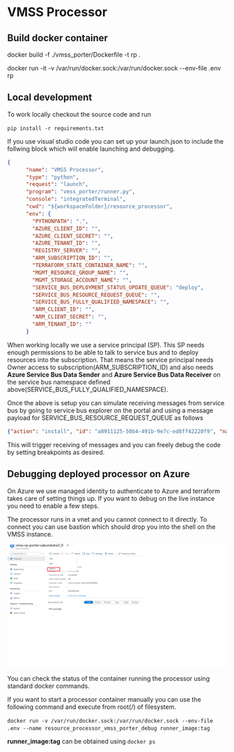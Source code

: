 # VMSS Processor

## Build docker container

docker build -f ./vmss_porter/Dockerfile -t rp .

docker run -it -v /var/run/docker.sock:/var/run/docker.sock  --env-file .env  rp

## Local development

To work locally checkout the source code and run

``pip install -r requirements.txt``

If you use visual studio code you can set up your launch.json to include the follwing block which will enable launching and debugging.

```json
{
      "name": "VMSS Processor",
      "type": "python",
      "request": "launch",
      "program": "vmss_porter/runner.py",
      "console": "integratedTerminal",
      "cwd": "${workspaceFolder}/resource_processor",
      "env": {
        "PYTHONPATH": ".",
        "AZURE_CLIENT_ID": "",
        "AZURE_CLIENT_SECRET": "",
        "AZURE_TENANT_ID": "",
        "REGISTRY_SERVER": "",
        "ARM_SUBSCRIPTION_ID": "",
        "TERRAFORM_STATE_CONTAINER_NAME": "",
        "MGMT_RESOURCE_GROUP_NAME": "",
        "MGMT_STORAGE_ACCOUNT_NAME": "",
        "SERVICE_BUS_DEPLOYMENT_STATUS_UPDATE_QUEUE": "deploy",
        "SERVICE_BUS_RESOURCE_REQUEST_QUEUE": "",
        "SERVICE_BUS_FULLY_QUALIFIED_NAMESPACE": "",
        "ARM_CLIENT_ID": "",
        "ARM_CLIENT_SECRET": "",
        "ARM_TENANT_ID": ""
      }
```

When working locally we use a service principal (SP). This SP needs enough permissions to be able to talk to service bus and to deploy resources into the subscription. That means the service principal needs Owner access to subscription(ARM_SUBSCRIPTION_ID) and also needs **Azure Service Bus Data Sender** and **Azure Service Bus Data Receiver** on the service bus namespace defined above(SERVICE_BUS_FULLY_QUALIFIED_NAMESPACE).

Once the above is setup you can simulate receiving messages from service bus by going to service bus explorer on the portal and using a message payload for SERVICE_BUS_RESOURCE_REQUEST_QUEUE as follows

```json
{"action": "install", "id": "a8911125-50b4-491b-9e7c-ed8ff42220f9", "name": "tre-workspace-vanilla", "version": "0.1.0", "parameters": {"azure_location": "westeurope", "workspace_id": "20f9", "tre_id": "myfavtre", "address_space": "192.168.3.0/24"}}
```

This will trigger receiving of messages and you can freely debug the code by setting breakpoints as desired.

## Debugging deployed processor on Azure

On Azure we use managed identity to authenticate to Azure and terraform takes care of setting things up. If you want to debug on the live instance you need to enable a few steps.

The processor runs in a vnet and you cannot connect to it directly. To connect you can use bastion which should drop you into the shell on the VMSS instance.

![Bastion](../../docs/assets/bastion.png "Bastion")

You can check the status of the container running the processor using standard docker commands.

If you want to start a processor container manually you can use the following command and execute from root(/) of filesystem.

``docker run -v /var/run/docker.sock:/var/run/docker.sock --env-file .env --name resource_processor_vmss_porter_debug runner_image:tag``

**runner_image:tag** can be obtained using ``docker ps``
